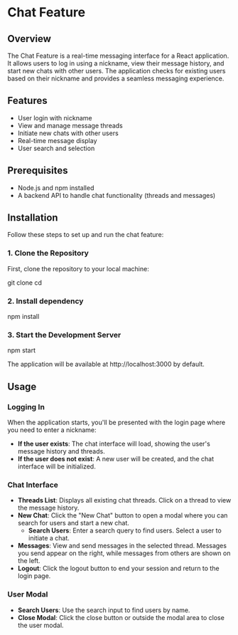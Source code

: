 # Chat Feature

## Overview

The Chat Feature is a real-time messaging interface for a React application. It allows users to log in using a nickname, view their message history, and start new chats with other users. The application checks for existing users based on their nickname and provides a seamless messaging experience.

## Features

- User login with nickname
- View and manage message threads
- Initiate new chats with other users
- Real-time message display
- User search and selection

## Prerequisites

- Node.js and npm installed
- A backend API to handle chat functionality (threads and messages)

## Installation

Follow these steps to set up and run the chat feature:

### 1. Clone the Repository

First, clone the repository to your local machine:

git clone <repository-url>
cd <repository-directory>

### 2. Install dependency

npm install

### 3. Start the Development Server

npm start

The application will be available at http://localhost:3000 by default.


## Usage

### Logging In

When the application starts, you'll be presented with the login page where you need to enter a nickname:

- **If the user exists**: The chat interface will load, showing the user's message history and threads.
- **If the user does not exist**: A new user will be created, and the chat interface will be initialized.

### Chat Interface

- **Threads List**: Displays all existing chat threads. Click on a thread to view the message history.
- **New Chat**: Click the "New Chat" button to open a modal where you can search for users and start a new chat.
  - **Search Users**: Enter a search query to find users. Select a user to initiate a chat.
- **Messages**: View and send messages in the selected thread. Messages you send appear on the right, while messages from others are shown on the left.
- **Logout**: Click the logout button to end your session and return to the login page.

### User Modal

- **Search Users**: Use the search input to find users by name.
- **Close Modal**: Click the close button or outside the modal area to close the user modal.

